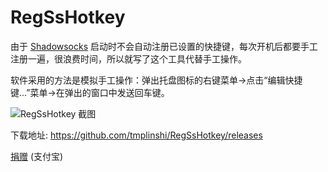 # RegSsHotkey
由于 [Shadowsocks](https://github.com/shadowsocks/shadowsocks-windows) 启动时不会自动注册已设置的快捷键，每次开机后都要手工注册一遍，很浪费时间，所以就写了这个工具代替手工操作。

软件采用的方法是模拟手工操作：弹出托盘图标的右键菜单->点击“编辑快捷键...”菜单->在弹出的窗口中发送回车键。

![RegSsHotkey 截图](https://github.com/tmplinshi/RegSsHotkey/raw/master/RegSsHotkey.png)

下载地址: https://github.com/tmplinshi/RegSsHotkey/releases


[捐赠](https://t.alipayobjects.com/images/mobilecodec/T1XClFXnpcXXXXXXXX) (支付宝)

